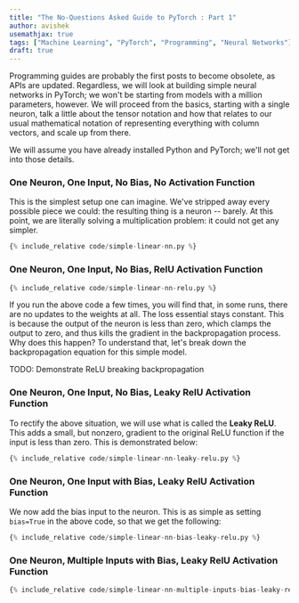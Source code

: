 ```yaml
---
title: "The No-Questions Asked Guide to PyTorch : Part 1"
author: avishek
usemathjax: true
tags: ["Machine Learning", "PyTorch", "Programming", "Neural Networks"]
draft: true
---
```


Programming guides are probably the first posts to become obsolete, as APIs are updated. Regardless, we will look at building simple neural networks in PyTorch; we won't be starting from models with a million parameters, however. We will proceed from the basics, starting with a single neuron, talk a little about the tensor notation and how that relates to our usual mathematical notation of representing everything with column vectors, and scale up from there.

We will assume you have already installed Python and PyTorch; we'll not get into those details.

### One Neuron, One Input, No Bias, No Activation Function

This is the simplest setup one can imagine. We've stripped away every possible piece we could: the resulting thing is a neuron -- barely. At this point, we are literally solving a multiplication problem: it could not get any simpler.

```python
{% include_relative code/simple-linear-nn.py %}
```

### One Neuron, One Input, No Bias, RelU Activation Function

```python
{% include_relative code/simple-linear-nn-relu.py %}
```
If you run the above code a few times, you will find that, in some runs, there are no updates to the weights at all. The loss essential stays constant. This is because the output of the neuron is less than zero, which clamps the output to zero, and thus kills the gradient in the backpropagation process. Why does this happen? To understand that, let's break down the backpropagation equation for this simple model.

TODO: Demonstrate ReLU breaking backpropagation

### One Neuron, One Input, No Bias, Leaky RelU Activation Function

To rectify the above situation, we will use what is called the **Leaky ReLU**. This adds a small, but nonzero, gradient to the original ReLU function if the input is less than zero. This is demonstrated below:

```python
{% include_relative code/simple-linear-nn-leaky-relu.py %}
```

### One Neuron, One Input with Bias, Leaky RelU Activation Function

We now add the bias input to the neuron. This is as simple as setting ```bias=True``` in the above code, so that we get the following:

```python
{% include_relative code/simple-linear-nn-bias-leaky-relu.py %}
```

### One Neuron, Multiple Inputs with Bias, Leaky RelU Activation Function

```python
{% include_relative code/simple-linear-nn-multiple-inputs-bias-leaky-relu.py %}
```
